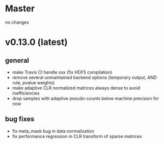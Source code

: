 # Master

no changes


# v0.13.0 (latest)

## general
- make Travis CI handle osx (fix HDF5 compilation)
- remove several unmaintained backend options (temporary output, AND rule, pvalue weights)
- make adaptive CLR normalized matrices always dense to avoid inefficiencies
- drop samples with adaptive pseudo-counts below machine precision for now

## bug fixes
- fix meta_mask bug in data normalization
- fix performance regression in CLR transform of sparse matrices
